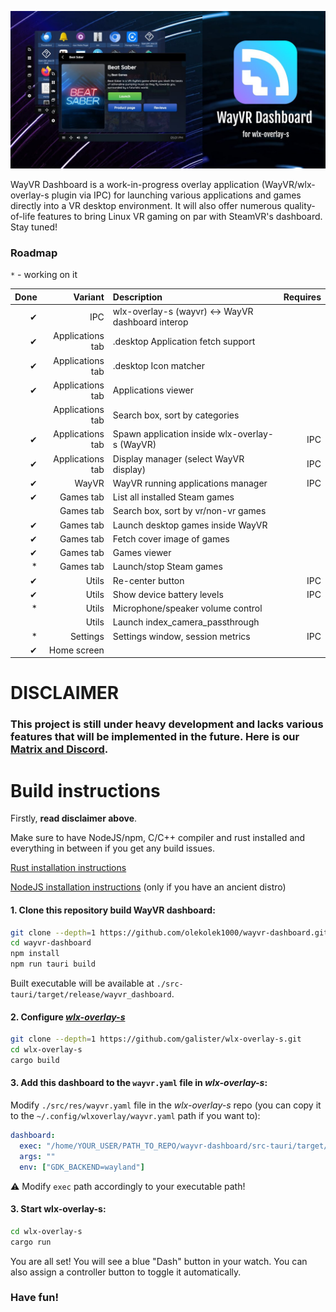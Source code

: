 <p align="center">
	<img alt="WayVR Dashboard logo" src="./contrib/front.jpg" width="auto"/>
</p>

WayVR Dashboard is a work-in-progress overlay application (WayVR/wlx-overlay-s plugin via IPC) for launching various applications and games directly into a VR desktop environment. It will also offer numerous quality-of-life features to bring Linux VR gaming on par with SteamVR's dashboard. Stay tuned!

### Roadmap

`*` - working on it

| Done |          Variant | Description                                       | Requires |
| ---: | ---------------: | :------------------------------------------------ | -------: |
|   ✔ |              IPC | wlx-overlay-s (wayvr) <-> WayVR dashboard interop |          |
|   ✔ | Applications tab | .desktop Application fetch support                |          |
|   ✔ | Applications tab | .desktop Icon matcher                             |          |
|   ✔ | Applications tab | Applications viewer                               |          |
|      | Applications tab | Search box, sort by categories                    |          |
|   ✔ | Applications tab | Spawn application inside wlx-overlay-s (WayVR)    |      IPC |
|   ✔ | Applications tab | Display manager (select WayVR display)            |      IPC |
|   ✔ |            WayVR | WayVR running applications manager                |      IPC |
|   ✔ |        Games tab | List all installed Steam games                    |          |
|      |        Games tab | Search box, sort by vr/non-vr games               |          |
|   ✔ |        Games tab | Launch desktop games inside WayVR                 |          |
|   ✔ |        Games tab | Fetch cover image of games                        |          |
|   ✔ |        Games tab | Games viewer                                      |          |
|   \* |        Games tab | Launch/stop Steam games                           |          |
|   ✔ |            Utils | Re-center button                                  |      IPC |
|   ✔ |            Utils | Show device battery levels                        |      IPC |
|   \* |            Utils | Microphone/speaker volume control                 |          |
|      |            Utils | Launch index_camera_passthrough                   |          |
|   \* |         Settings | Settings window, session metrics                  |      IPC |
|   ✔ |      Home screen |                                                   |          |

# DISCLAIMER

### This project is still under heavy development and lacks various features that will be implemented in the future. Here is our [Matrix and Discord](https://lvra.gitlab.io/docs/community/).

# Build instructions

Firstly, **read disclaimer above**.

Make sure to have NodeJS/npm, C/C++ compiler and rust installed and everything in between if you get any build issues.

[Rust installation instructions](https://www.rust-lang.org/tools/install)

[NodeJS installation instructions](https://nodejs.org/en/download) (only if you have an ancient distro)

#### 1. Clone this repository build WayVR dashboard:

```bash
git clone --depth=1 https://github.com/olekolek1000/wayvr-dashboard.git
cd wayvr-dashboard
npm install
npm run tauri build
```

Built executable will be available at `./src-tauri/target/release/wayvr_dashboard`.

#### 2. Configure _[wlx-overlay-s](https://github.com/galister/wlx-overlay-s)_

```bash
git clone --depth=1 https://github.com/galister/wlx-overlay-s.git
cd wlx-overlay-s
cargo build
```

#### 3. Add this dashboard to the `wayvr.yaml` file in _wlx-overlay-s_:

Modify `./src/res/wayvr.yaml` file in the _wlx-overlay-s_ repo (you can copy it to the `~/.config/wlxoverlay/wayvr.yaml` path if you want to):

```yaml
dashboard:
  exec: "/home/YOUR_USER/PATH_TO_REPO/wayvr-dashboard/src-tauri/target/release/wayvr_dashboard"
  args: ""
  env: ["GDK_BACKEND=wayland"]
```

⚠️ Modify `exec` path accordingly to your executable path!

#### 3. Start wlx-overlay-s:

```bash
cd wlx-overlay-s
cargo run
```

You are all set! You will see a blue "Dash" button in your watch. You can also assign a controller button to toggle it automatically.

### Have fun!

